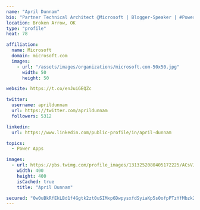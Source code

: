 ```yaml
---
name: "April Dunnam"
bio: "Partner Technical Architect @Microsoft | Blogger-Speaker | #PowerApps, #PowerAutomate, #Office365, #SharePoint | #WIT | #Karaoke Queen"
location: Broken Arrow, OK
type: "profile"
heat: 78

affiliation:
  name: Microsoft
  domain: microsoft.com
  images:
    - url: "/assets/images/organizations/microsoft.com-50x50.jpg"
      width: 50
      height: 50

website: https://t.co/enJuiGEQZc

twitter:
  username: aprildunnam
  url: https://twitter.com/aprildunnam
  followers: 5312

linkedin:
  url: https://www.linkedin.com/public-profile/in/april-dunnam

topics:
  - Power Apps

images:
  - url: https://pbs.twimg.com/profile_images/1313252080405172225/ACsVJFqU_400x400.jpg
    width: 400
    height: 400
    isCached: true
    title: "April Dunnam"

secured: "0w0uBkRfEkLBd1f4Ggtk2zt0uSIMxp6DwpysxfdSyiaKp5s0ofpPTzYfMbzk2tdoTjZvzjai+nS8cfHdBI5H6Nv9lJ2uwTIwXlysZZX6WblgNcqID8u9H6AKM8/8z8bhPSBT+H2YQX/Lx9zVW6vrltuj30oBOzVWvLu6mlmq8Skv52On29At2RYfQVNZrZ3dUplx46LTpU8cHvuJfr1czG8rxNeQd+OdtglItl8snjt0lx/etfgkO3DRunchKzwCArBTgqNBcEz3IC64T/a36HfbpLhpyQ1kzrpEmL0bNr8sBB969oNJ99K4S/4kIWpoebMiqX1Sgf0Pi7EB7S4BhkK0ANa+9Mr6M1bTholtOOkIh612R5mvuJCmgPMVlt7zQQfBlGhna/GwC5ctwzS04VlX5tIa0kn0isw4BuHdZlQ=;9QeTjuYDPM8p6UsIwr/LWg=="
---
```


